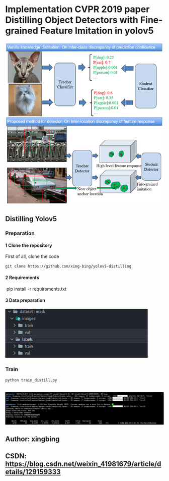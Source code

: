# Implementation  CVPR 2019 paper Distilling Object Detectors with Fine-grained Feature Imitation in yolov5

![](intuition.PNG)

## Distilling Yolov5
### Preparation

#### 1 Clone the repository
First of all, clone the code
```
git clone https://github.com/xing-bing/yolov5-distilling
```

#### 2 Requirements

​     pip install -r requirements.txt

#### 3 Data preparation

![](dataset.png)


### Train
```
python train_distill.py
```

​		![](train.png)

## Author: xingbing

## CSDN: https://blog.csdn.net/weixin_41981679/article/details/129159333

